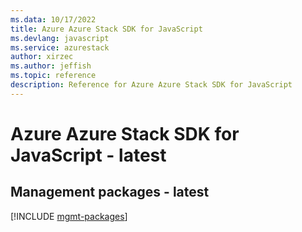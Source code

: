 ```yaml
---
ms.data: 10/17/2022
title: Azure Azure Stack SDK for JavaScript
ms.devlang: javascript
ms.service: azurestack
author: xirzec
ms.author: jeffish
ms.topic: reference
description: Reference for Azure Azure Stack SDK for JavaScript
---
```

# Azure Azure Stack SDK for JavaScript - latest

## Management packages - latest
[!INCLUDE [mgmt-packages](azure-stack-mgmt-index.md)]